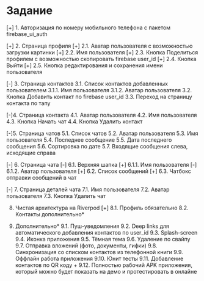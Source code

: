 # Задание


[+] 1. Авторизация по номеру мобильного телефона с пакетом firebase_ui_auth

[+] 2. Страница профиля
[+] 2.1. Аватар пользователя с возможностью загрузки картинки
[+] 2.2. Имя пользователя
[+] 2.3. Кнопка Поделиться профилем с возможностью скопировать firebase user_id
[+] 2.4. Кнопка Выйти
[+] 2.5. Кнопка редактирования и сохранения имени пользователя

[-] 3. Страница контактов
3.1. Список контактов добавленных пользователем
3.1.1. Имя пользователя
3.1.2. Аватар пользователя
3.2. Кнопка Добавить контакт по firebase user_id
3.3. Переход на страницу контакта по тапу

[-]4. Страница контакта
4.1. Аватар пользователя
4.2. Имя пользователя
4.3. Кнопка Начать чат
4.4. Кнопка Удалить контакт

[-]5. Страница чатов
5.1. Список чатов
5.2. Аватар пользователя
5.3. Имя пользователя
5.4. Последнее сообщение
5.5. Дата последнего сообщения
5.6. Сортировка по дате
5.7. Входящие сообщения слева, исходящие справа

[-] 6. Страница чата
[-] 6.1. Верхняя шапка
[+] 6.1.1. Имя пользователя
[-] 6.1.2. Аватар пользователя
[+] 6.2. Список сообщений
[+] 6.3. Чатбокс отправки сообщений в чат

[-] 7. Страница деталей чата
7.1. Имя пользователя
7.2. Аватар пользователя
7.3. Кнопка Удалить чат

8. Чистая архитектура на Riverpod 
[+] 8.1. Профиль обязательно
8.2. Контакты дополнительно*

9. Дополнительно*
9.1. Пуш-уведомления
9.2. Deep links для автоматического добавления контактов по user_id
9.3. Splash-screen
9.4. Иконка приложения
9.5. Тёмная тема
9.6. Удаление по свайпу
9.7. Отправка вложений (фото, документы, гифки)
9.8. Синхронизация со списком контактов из телефонной книги
9.9. Оффлайн работа приложения
9.10. Юнит тесты
9.11. Добавление контактов по QR коду +
9.12. Полностью рабочий APK приложения, который можно будет показать на демо и протестировать в онлайне
